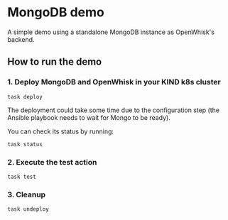<!---
# Licensed to the Apache Software Foundation (ASF) under one
# or more contributor license agreements.  See the NOTICE file
# distributed with this work for additional information
# regarding copyright ownership.  The ASF licenses this file
# to you under the Apache License, Version 2.0 (the
# "License"); you may not use this file except in compliance
# with the License.  You may obtain a copy of the License at
#
#   http://www.apache.org/licenses/LICENSE-2.0
#
# Unless required by applicable law or agreed to in writing,
# software distributed under the License is distributed on an
# "AS IS" BASIS, WITHOUT WARRANTIES OR CONDITIONS OF ANY
# KIND, either express or implied.  See the License for the
# specific language governing permissions and limitations
# under the License.
#
-->
# MongoDB demo
A simple demo using a standalone MongoDB instance as OpenWhisk's backend.
## How to run the demo

### 1. Deploy MongoDB and OpenWhisk in your KIND k8s cluster
```shell
task deploy
```

The deployment could take some time due to the configuration step (the Ansible playbook needs to wait for Mongo to be ready). 

You can check its status by running:
```shell
task status
```

### 2. Execute the test action
```shell
task test
```


### 3. Cleanup
```shell
task undeploy
```
